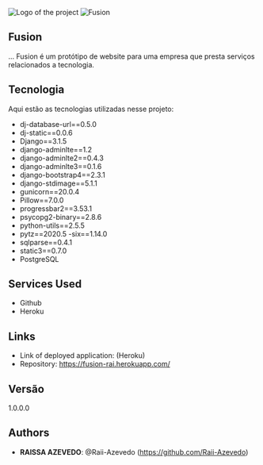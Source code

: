 ![Logo of the project](https://fusion-rai.herokuapp.com/static/img/logo.png)
![Fusion](https://github.com/Raii-Azevedo/Fusion/blob/master/fusion.gif)
 
## Fusion
 
... Fusion é um protótipo de website para uma empresa que presta serviços relacionados a tecnologia.
 
 
## Tecnologia
 
Aqui estão as tecnologias utilizadas nesse projeto:
 
- dj-database-url==0.5.0
- dj-static==0.0.6
- Django==3.1.5
- django-adminlte==1.2
- django-adminlte2==0.4.3
- django-adminlte3==0.1.6
- django-bootstrap4==2.3.1
- django-stdimage==5.1.1
- gunicorn==20.0.4
- Pillow==7.0.0
- progressbar2==3.53.1
- psycopg2-binary==2.8.6
- python-utils==2.5.5
- pytz==2020.5
-six==1.14.0
- sqlparse==0.4.1
- static3==0.7.0
- PostgreSQL 
 
## Services Used
 
* Github
* Heroku
 
 
## Links
 
  - Link of deployed application: (Heroku)
  - Repository: https://fusion-rai.herokuapp.com/
 
 
## Versão
 
1.0.0.0
 
 
## Authors
 
* **RAISSA AZEVEDO**: @Raii-Azevedo (https://github.com/Raii-Azevedo)
 
 
